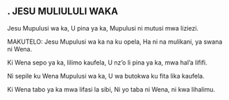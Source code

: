 ## . JESU MULIULULI WAKA

Jesu Mupulusi wa ka, U pina ya ka,
Mupulusi ni mutusi mwa liziezi.

MAKUTELO:
Jesu Mupulusi wa ka na ku opela,
Ha ni na mulikani, ya swana ni Wena.


Ki Wena sepo ya ka, lilimo kaufela,
U nz’o li pina ya ka, mwa hal’a lififi.


Ni sepile ku Wena Mupulusi wa ka,
U wa butokwa ku fita lika kaufela.


Ki Wena tabo ya ka mwa lifasi la sibi,
Ni yo taba ni Wena, ni kwa lihalimu.

